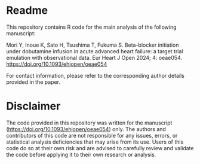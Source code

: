 # Readme

This repository contains R code for the main analysis of the following manuscript:

Mori Y, Inoue K, Sato H, Tsushima T, Fukuma S. Beta-blocker initiation under dobutamine infusion in acute advanced heart failure: a target trial emulation with observational data. Eur Heart J Open 2024; 4: oeae054.
https://doi.org/10.1093/ehjopen/oeae054

For contact information, please refer to the corresponding author details provided in the paper.

# Disclaimer
The code provided in this repository was written for the manuscript (https://doi.org/10.1093/ehjopen/oeae054) only. The authors and contributors of this code are not responsible for any issues, errors, or statistical analysis deficiencies that may arise from its use. Users of this code do so at their own risk and are advised to carefully review and validate the code before applying it to their own research or analysis. 
